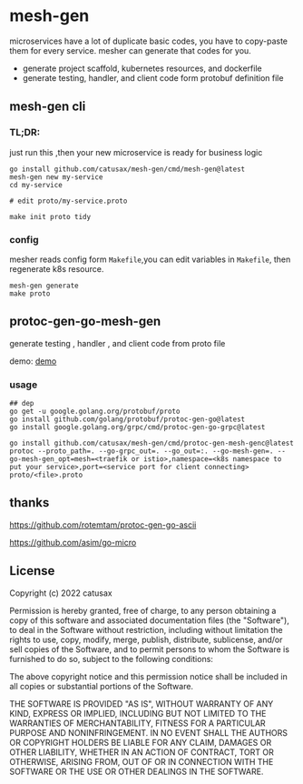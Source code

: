 # mesh-gen

microservices have a lot of duplicate basic codes, you have to copy-paste them for every service.
mesher can generate that codes for you.

- generate project scaffold, kubernetes resources, and dockerfile
- generate testing, handler, and client code form protobuf definition file

## mesh-gen cli

### TL;DR:

just run this ,then your new microservice is ready for business logic

```shell
go install github.com/catusax/mesh-gen/cmd/mesh-gen@latest
mesh-gen new my-service
cd my-service

# edit proto/my-service.proto

make init proto tidy
```

### config

mesher reads config form `Makefile`,you can edit variables in `Makefile`, then regenerate k8s resource.

```shell
mesh-gen generate
make proto
```

## protoc-gen-go-mesh-gen

generate testing , handler , and client code from proto file

demo: [demo](cmd/protoc-gen-go-mesh-gen/proto)

### usage

```shell
## dep
go get -u google.golang.org/protobuf/proto
go install github.com/golang/protobuf/protoc-gen-go@latest
go install google.golang.org/grpc/cmd/protoc-gen-go-grpc@latest

go install github.com/catusax/mesh-gen/cmd/protoc-gen-mesh-genc@latest
protoc --proto_path=. --go-grpc_out=. --go_out=:. --go-mesh-gen=. --go-mesh-gen_opt=mesh=<traefik or istio>,namespace=<k8s namespace to put your service>,port=<service port for client connecting> proto/<file>.proto

```

## thanks

<https://github.com/rotemtam/protoc-gen-go-ascii>

<https://github.com/asim/go-micro>

## License

Copyright (c) 2022 catusax

Permission is hereby granted, free of charge, to any person obtaining a copy of this software and associated
documentation files (the "Software"), to deal in the Software without restriction, including without limitation the
rights to use, copy, modify, merge, publish, distribute, sublicense, and/or sell copies of the Software, and to permit
persons to whom the Software is furnished to do so, subject to the following conditions:

The above copyright notice and this permission notice shall be included in all copies or substantial portions of the
Software.

THE SOFTWARE IS PROVIDED "AS IS", WITHOUT WARRANTY OF ANY KIND, EXPRESS OR IMPLIED, INCLUDING BUT NOT LIMITED TO THE
WARRANTIES OF MERCHANTABILITY, FITNESS FOR A PARTICULAR PURPOSE AND NONINFRINGEMENT. IN NO EVENT SHALL THE AUTHORS OR
COPYRIGHT HOLDERS BE LIABLE FOR ANY CLAIM, DAMAGES OR OTHER LIABILITY, WHETHER IN AN ACTION OF CONTRACT, TORT OR
OTHERWISE, ARISING FROM, OUT OF OR IN CONNECTION WITH THE SOFTWARE OR THE USE OR OTHER DEALINGS IN THE SOFTWARE.
